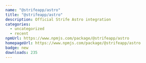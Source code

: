```yaml
---
name: "@strifeapp/astro"
title: "@strifeapp/astro"
description: Official Strife Astro integration
categories:
  - uncategorized
  - recent
npmUrl: https://www.npmjs.com/package/@strifeapp/astro
homepageUrl: https://www.npmjs.com/package/@strifeapp/astro
badge: new
downloads: 235
---
```


